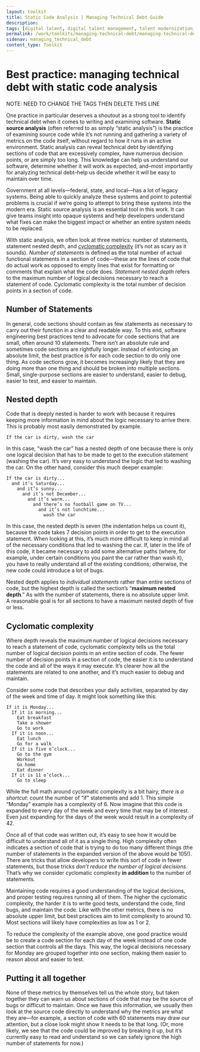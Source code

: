 ```yaml
---
layout: toolkit
title: Static Code Analysis | Managing Technical Debt Guide
description:
tags: [digital talent, digital talent management, talent modernization, guide]
permalink: /work/toolkits/managing-technical-debt/managing-technical-debt/
sidenav: managing_technical_debt
content_type: Toolkit
---
```


# Best practice: managing technical debt with static code analysis

NOTE: NEED TO CHANGE THE TAGS THEN DELETE THIS LINE

One practice in particular deserves a shoutout as a strong tool to identify technical debt when it comes to writing and examining software. **Static source analysis** (often referred to as simply “static analysis”) is the practice of examining source code while it’s not running and gathering a variety of metrics on the code itself, without regard to how it runs in an active environment. Static analysis can reveal technical debt by identifying sections of code that are excessively complex, have numerous decision points, or are simply too long. This knowledge can help us understand our software, determine whether it will work as expected, and–most importantly for analyzing technical debt–help us decide whether it will be easy to maintain over time.

Government at all levels—federal, state, and local—has a lot of legacy systems. Being able to quickly analyze these systems and point to potential problems is crucial if we’re going to attempt to bring these systems into the modern era. Static source analysis is an essential tool in this work. It can give teams insight into opaque systems and help developers understand what fixes can make the biggest impact or whether an entire system needs to be replaced.
 
With static analysis, we often look at three metrics: number of statements, statement nested depth, and [cyclomatic complexity](https://en.wikipedia.org/wiki/Cyclomatic_complexity) (it’s not as scary as it sounds). *Number of statements* is defined as the total number of actual functional statements in a section of code—these are the lines of code that do actual work as opposed to empty lines that exist for formatting or comments that explain what the code does. *Statement nested depth* refers to the maximum number of logical decisions necessary to reach a statement of code. Cyclomatic complexity is the total number of decision points in a section of code.

## Number of Statements

In general, code sections should contain as few statements as necessary to carry out their function in a clear and readable way. To this end, software engineering best practices tend to advocate for code sections that are small, often around 10 statements. There isn’t an absolute rule and sometimes code sections are rightfully longer. Instead of enforcing an absolute limit, the best practice is for each code section to do only one thing. As code sections grow, it becomes increasingly likely that they are doing more than one thing and should be broken into multiple sections. Small, single-purpose sections are easier to understand, easier to debug, easier to test, and easier to maintain.

## Nested depth

Code that is deeply nested is harder to work with because it requires keeping more information in mind about the logic necessary to arrive there. This is probably most easily demonstrated by example.

```
If the car is dirty, wash the car
```
 
In this case, “wash the car” has a nested depth of one because there is only one logical decision that has to be made to get to the execution statement (washing the car). It’s very easy to understand the logic that led to washing the car. On the other hand, consider this much deeper example:

```
If the car is dirty...
  and it’s Saturday...
    and it’s sunny...
      and it’s not December...
        and it’s warm...
          and there’s no football game on TV...
            and it’s not lunchtime...
              wash the car
```

In this case, the nested depth is seven (the indentation helps us count it), because the code takes 7 decision points in order to get to the execution statement. When looking at this, it’s much more difficult to keep in mind all of the necessary conditions that led to washing the car. If, later in the life of this code, it became necessary to add some alternative paths (where, for example, under certain conditions you paint the car rather than wash it), you have to really understand all of the existing conditions; otherwise, the new code could introduce a lot of bugs.
 
Nested depth applies to *individual statements* rather than entire sections of code, but the highest depth is called the section’s “**maximum nested depth**.” As with the number of statements, there is no absolute upper limit. A reasonable goal is for all sections to have a maximum nested depth of five or less.

## Cyclomatic complexity

Where depth reveals the maximum number of logical decisions necessary to reach a statement of code, cyclomatic complexity tells us the total number of logical decision points in an entire section of code. The fewer number of decision points in a section of code, the easier it is to understand the code and all of the ways it may execute. It’s clearer how all the statements are related to one another, and it’s much easier to debug and maintain.
 
Consider some code that describes your daily activities, separated by day of the week and time of day. It might look something like this:

```
If it is Monday...
  If it is morning...
    Eat breakfast
    Take a shower
    Go to work
  If it is noon...
    Eat lunch
    Go for a walk
  If it is five o’clock...
    Go to the gym
    Workout
    Go home
    Eat dinner
  If it is 11 o’clock...
    Go to sleep
```

While the full math around cyclomatic complexity is a bit hairy, *there is a shortcut*: count the number of “if” statements and add 1. This simple “Monday” example has a complexity of 6. Now imagine that this code is expanded to every day of the week and every time that may be of interest. Even just expanding for the days of the week would result in a complexity of 42.
 
Once all of that code was written out, it’s easy to see how it would be difficult to understand all of it as a single thing. High complexity often indicates a section of code that is trying to do too many different things (the number of statements in the expanded version of the above would be 105!). There are tricks that allow developers to write this sort of code in fewer statements, but those tricks *don’t reduce the number of logical decisions*. That’s why we consider cyclomatic complexity **in addition** to the number of statements.
 
Maintaining code requires a good understanding of the logical decisions, and proper testing requires running all of them. The higher the cyclomatic complexity, the harder it is to write good tests, understand the code, find bugs, and maintain the code. Like with the other metrics, there is no absolute upper limit, but best practices aim to limit complexity to around 10. Most sections will likely have complexities as low as 1 or 2.
 
To reduce the complexity of the example above, one good practice would be to create a code section for each day of the week instead of one code section that controls all the days. This way, the logical decisions necessary for Monday are grouped together into one section, making them easier to reason about and easier to test.

## Putting it all together

None of these metrics by themselves tell us the whole story, but taken together they can warn us about sections of code that may be the source of bugs or difficult to maintain. Once we have this information, we usually then look at the source code directly to understand why the metrics are what they are—for example, a section of code with 60 statements may draw our attention, but a close look might show it needs to be that long. (Or, more likely, we see that the code could be improved by breaking it up, but it’s currently easy to read and understand so we can safely ignore the high number of statements for now.)
